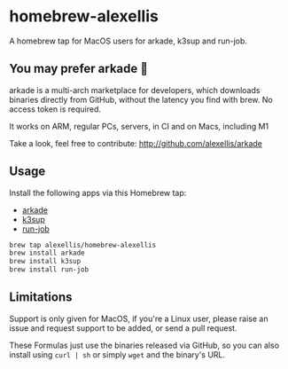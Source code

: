 # homebrew-alexellis

A homebrew tap for MacOS users for arkade, k3sup and run-job.

## You may prefer arkade 🙌

arkade is a multi-arch marketplace for developers, which downloads binaries directly from GitHub, without the latency you find with brew. No access token is required.

It works on ARM, regular PCs, servers, in CI and on Macs, including M1

Take a look, feel free to contribute: http://github.com/alexellis/arkade

## Usage

Install the following apps via this Homebrew tap:

* [arkade](http://github.com/alexellis/arkade)
* [k3sup](http://github.com/alexellis/k3sup)
* [run-job](http://github.com/alexellis/run-job)

```bash
brew tap alexellis/homebrew-alexellis
brew install arkade
brew install k3sup
brew install run-job
```

## Limitations

Support is only given for MacOS, if you're a Linux user, please raise an issue and request support to be added, or send a pull request.

These Formulas just use the binaries released via GitHub, so you can also install using `curl | sh` or simply `wget` and the binary's URL.

